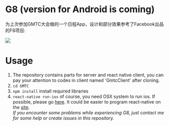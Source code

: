 # G8 (version for Android is coming)
为上次参加GMTC大会做的一个日程App，设计和部分效果参考了Facebook出品的F8项目:

![](http://ww2.sinaimg.cn/large/005zU9b3gw1f5s817vyo1g30aa0ife81.gif)

# Usage
1. The repository contains parts for server and react native client, you can pay your attention to codes in client named 'GmtcClient' after cloning.
2. `cd GMTC`
3. `npm install` install required libraries
4. `react-native run-ios` of course, you need OSX system to run ios.
If possible, please go [here](https://applean.cn). It could be easier to program react-native on the [site](https://applean.cn).  
*If you encounter some problems while experiencing G8, just contact me for some help or create issues in this repository.*
